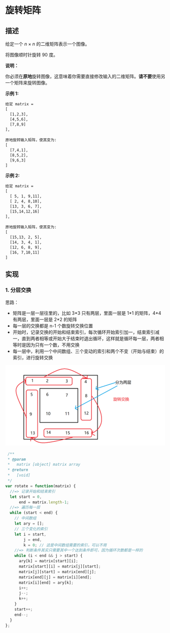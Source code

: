 # 旋转矩阵

## 描述

给定一个 _n_ × _n_ 的二维矩阵表示一个图像。

将图像顺时针旋转 90 度。

**说明：**

你必须在**原地**旋转图像，这意味着你需要直接修改输入的二维矩阵。**请不要**使用另一个矩阵来旋转图像。

**示例 1:**

```text
给定 matrix = 
[
  [1,2,3],
  [4,5,6],
  [7,8,9]
],

原地旋转输入矩阵，使其变为:
[
  [7,4,1],
  [8,5,2],
  [9,6,3]
]
```

**示例 2:**

```text
给定 matrix =
[
  [ 5, 1, 9,11],
  [ 2, 4, 8,10],
  [13, 3, 6, 7],
  [15,14,12,16]
], 

原地旋转输入矩阵，使其变为:
[
  [15,13, 2, 5],
  [14, 3, 4, 1],
  [12, 6, 8, 9],
  [16, 7,10,11]
]
```

## 实现

### 1. 分层交换

思路：

* 矩阵是一层一层往里的，比如 3\*3 只有两层，里面一层是 1\*1 的矩阵，4\*4 有两层，里面一层是 2\*2 的矩阵
* 每一层的交换都是 n-1 个数旋转交换位置
* 开始时，记录交换的开始和结束索引，每次循环开始索引加一，结束索引减一，直到两者相等或开始大于结束时退出循环，这样就是循环每一层，两者相等时是因为只有一个数，不用交换
* 每一层中，利用一个中间数组、三个变动的索引和两个不变（开始与结束）的索引，进行旋转交换

![&#x65CB;&#x8F6C;&#x77E9;&#x9635;](../.gitbook/assets/xuan-zhuan-ju-zhen%20%282%29.png)

```javascript
 /** 
 * @param
 *   matrix [object] matrix array
 * @return
 *   [void]
 */
var rotate = function(matrix) {
  //=> 记录开始和结束索引
  let start = 0,
      end = matrix.length-1;
  //=> 遍历每一层
  while (start < end) {
    // 中间数组
    let ary = [];
    // 三个变化的索引
    let i = start,
        j = end,
        k = 0; // 这是中间数组需要的索引，可以不用
    //=> 判断条件其实只需要其中一个达到条件即可，因为循环次数都是一样的
    while (i < end && j > start) {
      ary[k] = matrix[start][i];
      matrix[start][i] = matrix[j][start];
      matrix[j][start] = matrix[end][j];
      matrix[end][j] = matrix[i][end];
      matrix[i][end] = ary[k];
      i++;
      j--;
      k++;
    }
    start++;
    end--;
  }
};
```

